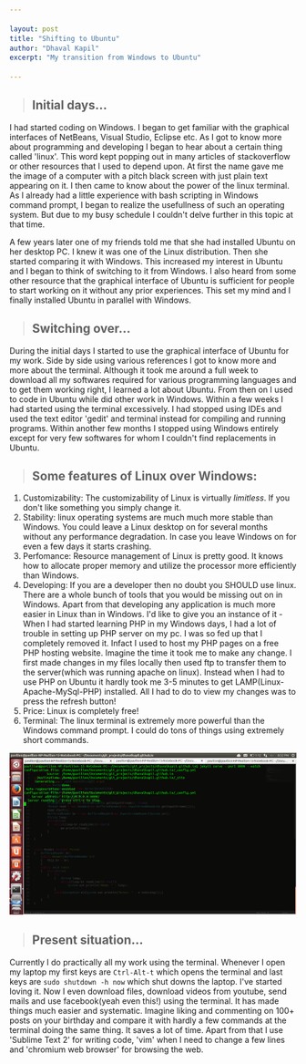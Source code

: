 ```yaml
---

layout:	post
title: "Shifting to Ubuntu"
author: "Dhaval Kapil"
excerpt: "My transition from Windows to Ubuntu"

---
```


> ## Initial days...

I had started coding on Windows. I began to get familiar with the graphical interfaces of NetBeans, Visual Studio, Eclipse etc. As I got to know more about programming and developing I began to hear about a certain thing called 'linux'. This word kept popping out in many articles of stackoverflow or other resources that I used to depend upon. At first the name gave me the image of a computer with a pitch black screen with just plain text appearing on it. I then came to know about the power of the linux terminal. As I already had a little experience with bash scripting in Windows command prompt, I began to realize the usefullness of such an operating system. But due to my busy schedule I couldn't delve further in this topic at that time.

A few years later one of my friends told me that she had installed Ubuntu on her desktop PC. I knew it was one of the Linux distribution. Then she started comparing it with Windows. This increased my interest in Ubuntu and I began to think of switching to it from Windows. I also heard from some other resource that the graphical interface of Ubuntu is sufficient for people to start working on it without any prior experiences. This set my mind and I finally installed Ubuntu in parallel with Windows.

> ## Switching over...

During the initial days I started to use the graphical interface of Ubuntu for my work. Side by side using various references I got to know more and more about the terminal. Although it took me around a full week to download all my softwares required for various programming languages and to get them working right, I learned a lot about Ubuntu. From then on I used to code in Ubuntu while did other work in Windows. Within a few weeks I had started using the terminal excessively. I had stopped using IDEs and used the text editor 'gedit' and terminal instead for compiling and running programs. Within another few months I stopped using Windows entirely except for very few softwares for whom I couldn't find replacements in Ubuntu.

> ## Some features of Linux over Windows:

1. Customizability: The customizability of Linux is virtually _limitless_. If you don't like something you simply change it.
2. Stability: linux operating systems are much much more stable than Windows. You could leave a Linux desktop on for several months without any performance degradation. In case you leave Windows on for even a few days it starts crashing.
3. Perfomance: Resource management of Linux is pretty good. It knows how to allocate proper memory and utilize the processor more efficiently than Windows.
4. Developing: If you are a developer then no doubt you SHOULD use linux. There are a whole bunch of tools that you would be missing out on in Windows. Apart from that developing any application is much more easier in Linux than in Windows. I'd like to give you an instance of it - When I had started learning PHP in my Windows days, I had a lot of trouble in setting up PHP server on my pc. I was so fed up that I completely removed it. Infact I used to host my PHP pages on a free PHP hosting website. Imagine the time it took me to make any change. I first made changes in my files locally then used ftp to transfer them to the server(which was running apache on linux). Instead when I had to use PHP on Ubuntu it hardly took me 3-5 minutes to get LAMP(Linux-Apache-MySql-PHP) installed. All I had to do to view my changes was to press the refresh button!
5. Price: Linux is completely free!
6. Terminal: The linux terminal is extremely more powerful than the Windows command prompt. I could do tons of things using extremely short commands.

![A screenshot of my laptop](/assets/images/Shifting-to-Ubuntu/screenshot.png)

> ## Present situation...

Currently I do practically all my work using the terminal. Whenever I open my laptop my first keys are `Ctrl-Alt-t` which opens the terminal and last keys are `sudo shutdown -h now` which shut downs the laptop. I've started loving it. Now I even download files, download videos from youtube, send mails and use facebook(yeah even this!) using the terminal. It has made things much easier and systematic. Imagine liking and commenting on 100+ posts on your birthday and compare it with hardly a few commands at the terminal doing the same thing. It saves a lot of time. Apart from that I use 'Sublime Text 2' for writing code, 'vim' when I need to change a few lines and 'chromium web browser' for browsing the web.